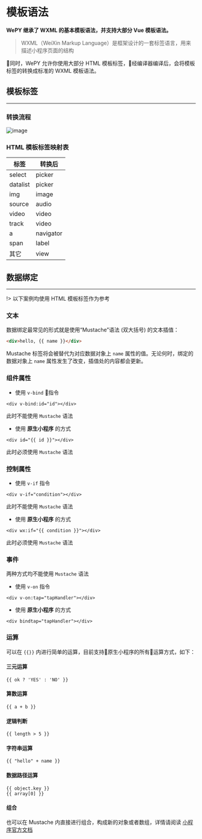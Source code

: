 # 模板语法

**WePY 继承了 WXML 的基本模板语法，并支持大部分 Vue 模板语法。**

> WXML（WeiXin Markup Language）是框架设计的一套标签语言，用来描述小程序页面的结构

同时，WePY 允许你使用大部分 HTML 模板标签，经编译器编译后，会将模板标签的转换成标准的 WXML 模板语法。

## 模板标签

---

### 转换流程

![image](https://user-images.githubusercontent.com/16918885/57763087-4cf9fd80-7733-11e9-8c7d-43a19ea484c9.png)



### HTML 模板标签映射表

| 标签 | 转换后 |
| -- | -- |
| select | picker | 
| datalist | picker | 
| img | image | 
| source | audio | 
| video | video | 
| track | video | 
| a | navigator | 
| span | label | 
| 其它 | view | 

## 数据绑定

---

!> 以下案例均使用 HTML 模板标签作为参考

### 文本

数据绑定最常见的形式就是使用“Mustache”语法 (双大括号) 的文本插值：

```html
<div>hello, {{ name }}</div>
```

Mustache 标签将会被替代为对应数据对象上 ```name``` 属性的值。无论何时，绑定的数据对象上 ```name``` 属性发生了改变，插值处的内容都会更新。

### 组件属性

- 使用 ```v-bind``` 指令

```vue
<div v-bind:id="id"></div>
```
此时不能使用 ```Mustache``` 语法

- 使用 **原生小程序** 的方式

```vue
<div id="{{ id }}"></div>
```

此时必须使用 ```Mustache``` 语法

### 控制属性

- 使用 ```v-if``` 指令

```vue
<div v-if="condition"></div>
```
此时不能使用 ```Mustache``` 语法

- 使用 **原生小程序** 的方式

```vue
<div wx:if="{{ condition }}"></div>
```

此时必须使用 ```Mustache``` 语法

### 事件

两种方式均不能使用 ```Mustache``` 语法

- 使用 ```v-on``` 指令

```vue
<div v-on:tap="tapHandler"></div>
```

- 使用 **原生小程序** 的方式

```vue
<div bindtap="tapHandler"></div>
```

### 运算

可以在 ```{{}}``` 内进行简单的运算，目前支持原生小程序的所有运算方式，如下：

#### 三元运算

```vue
{{ ok ? 'YES' : 'NO' }}
```

#### 算数运算

```vue
{{ a + b }}
```

#### 逻辑判断

```vue
{{ length > 5 }}
```

#### 字符串运算

```vue
{{ "hello" + name }}
```

#### 数据路径运算

```vue
{{ object.key }}
{{ array[0] }}
```

#### 组合

也可以在 Mustache 内直接进行组合，构成新的对象或者数组，详情请阅读 [小程序官方文档](https://developers.weixin.qq.com/miniprogram/dev/framework/view/wxml/data.html)
